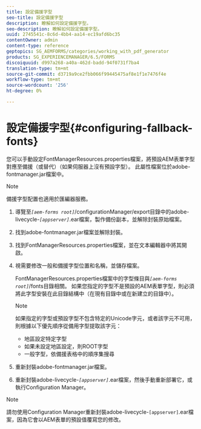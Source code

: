 ```yaml
---
title: 設定備援字型
seo-title: 設定備援字型
description: 瞭解如何設定備援字型。
seo-description: 瞭解如何設定備援字型。
uuid: 2745541c-8c6d-4bb4-aa14-ec19afd6bc35
contentOwner: admin
content-type: reference
geptopics: SG_AEMFORMS/categories/working_with_pdf_generator
products: SG_EXPERIENCEMANAGER/6.5/FORMS
discoiquuid: d997a268-a40a-462d-badd-94f0731f7ba4
translation-type: tm+mt
source-git-commit: d3719a9ce2fbb066f99445475af8e1f1e7476f4e
workflow-type: tm+mt
source-wordcount: '256'
ht-degree: 0%

---
```



# 設定備援字型{#configuring-fallback-fonts}

您可以手動設定FontManagerResources.properties檔案，將預設AEM表單字型對應至備援（或替代）（如果伺服器上沒有預設字型）。 此屬性檔案位於adobe-fontmanager.jar檔案中。

>[!NOTE]
>
>備援字型配置也適用於匯編器服務。

1. 導覽至&#x200B;*`[aem-forms root]`*/configurationManager/export目錄中的adobe-livecycle-*`[appserver]`*.ear檔案，製作備份副本，並解除封裝原始檔案。
1. 找到adobe-fontmanager.jar檔案並解除封裝。
1. 找到FontManagerResources.properties檔案，並在文本編輯器中將其開啟。
1. 視需要修改一般和備援字型位置和名稱，並儲存檔案。

   FontManagerResources.properties檔案中的字型條目與&#x200B;*`[aem-forms root]`*/fonts目錄相關。 如果您指定的字型不是預設的AEM表單字型，則必須將此字型安裝在此目錄結構中（在現有目錄中或在新建立的目錄中）。

   >[!NOTE]
   >
   >如果指定的字型或預設字型不包含特定的Unicode字元，或者該字元不可用，則根據以下優先順序從備用字型提取該字元：

   * 地區設定特定字型
   * 如果未設定地區設定，則ROOT字型
   * 一般字型，依備援表格中的順序集搜尋

1. 重新封裝adobe-fontmanager.jar檔案。
1. 重新封裝adobe-livecycle-*`[appserver]`*.ear檔案，然後手動重新部署它，或執行Configuration Manager。

>[!NOTE]
>
>請勿使用Configuration Manager重新封裝adobe-livecycle-`[appserver]`.ear檔案，因為它會以AEM表單的預設值覆寫您的修改。

